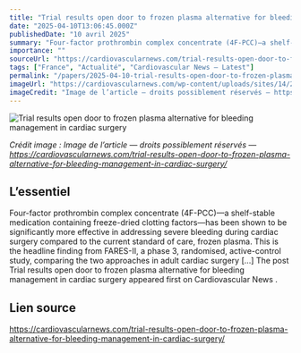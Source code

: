 ```yaml
---
title: "Trial results open door to frozen plasma alternative for bleeding management in cardiac surgery"
date: "2025-04-10T13:06:45.000Z"
publishedDate: "10 avril 2025"
summary: "Four-factor prothrombin complex concentrate (4F-PCC)—a shelf-stable medication containing freeze-dried clotting factors—has been shown to be significantly more effective in addressing severe bleeding during cardiac surgery compared to the current standard of care, frozen plasma. This is the headline finding from FARES-II, a phase 3, randomised, active-control study, comparing the two approaches in adult cardiac surgery [&#8230;] The post Trial results open door to frozen plasma alternative for bleeding management in cardiac surgery appeared first on Cardiovascular News ."
importance: ""
sourceUrl: "https://cardiovascularnews.com/trial-results-open-door-to-frozen-plasma-alternative-for-bleeding-management-in-cardiac-surgery/"
tags: ["France", "Actualité", "Cardiovascular News — Latest"]
permalink: "/papers/2025-04-10-trial-results-open-door-to-frozen-plasma-alternative-for-bleeding-management-in-cardiac-surgery"
imageUrl: "https://cardiovascularnews.com/wp-content/uploads/sites/14/2025/04/Karkouti_Headshot-scaled-1.jpg"
imageCredit: "Image de l’article — droits possiblement réservés — https://cardiovascularnews.com/trial-results-open-door-to-frozen-plasma-alternative-for-bleeding-management-in-cardiac-surgery/"
---
```


![Trial results open door to frozen plasma alternative for bleeding management in cardiac surgery](https://cardiovascularnews.com/wp-content/uploads/sites/14/2025/04/Karkouti_Headshot-scaled-1.jpg)

*Crédit image : Image de l’article — droits possiblement réservés — https://cardiovascularnews.com/trial-results-open-door-to-frozen-plasma-alternative-for-bleeding-management-in-cardiac-surgery/*

## L’essentiel

Four-factor prothrombin complex concentrate (4F-PCC)—a shelf-stable medication containing freeze-dried clotting factors—has been shown to be significantly more effective in addressing severe bleeding during cardiac surgery compared to the current standard of care, frozen plasma. This is the headline finding from FARES-II, a phase 3, randomised, active-control study, comparing the two approaches in adult cardiac surgery [&#8230;] The post Trial results open door to frozen plasma alternative for bleeding management in cardiac surgery appeared first on Cardiovascular News .

## Lien source

https://cardiovascularnews.com/trial-results-open-door-to-frozen-plasma-alternative-for-bleeding-management-in-cardiac-surgery/
